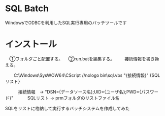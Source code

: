 # SQL Batch
WindowsでODBCを利用したSQL実行専用のバッチツールです

# インストール
　①フォルダごと配置する。
　②run.batを編集する。
　　接続情報を書き換える。

　　C:\Windows\SysWOW64\CScript //nologo bin\sql.vbs "{接続情報}" {SQLリスト}

　　　接続情報　→ "DSN={データソース名};UID={ユーザ名};PWD={パスワード}"
　　　SQLリスト → prmフォルダのリストファイル名

SQLをリストに格納して実行するバッチシステムを作成してみた
